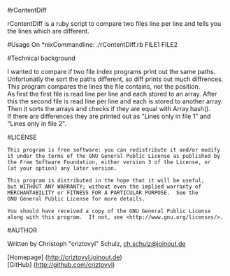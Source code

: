 #rContentDiff

rContentDiff is a ruby script to compare two files line per line and tells you the lines which are different.

#Usage
On \*nixCommandline:
    ./rContentDiff.rb FILE1 FILE2

#Technical background

I wanted to compare if two file index programs print out the same paths.  
Unfortunatly the sort the paths different, so diff prints out much diffrences.  
This program compares the lines the file contains, not the position.  
As first the first file is read line per line and each stored to an array. After this the second file is read line per line and each is stored to another array. Then it sorts the arrays and checks if they are equal with Array.hash().  
If there are differences they are printed out as "Lines only in file 1" and "Lines only in file 2".

#LICENSE

    This program is free software: you can redistribute it and/or modify
    it under the terms of the GNU General Public License as published by
    the Free Software Foundation, either version 3 of the License, or
    (at your option) any later version.

    This program is distributed in the hope that it will be useful,
    but WITHOUT ANY WARRANTY; without even the implied warranty of
    MERCHANTABILITY or FITNESS FOR A PARTICULAR PURPOSE.  See the
    GNU General Public License for more details.

    You should have received a copy of the GNU General Public License
    along with this program.  If not, see <http://www.gnu.org/licenses/>.

#AUTHOR

Written by Christoph "criztovyl" Schulz, <ch.schulz@joinout.de>

[Homepage] (http://criztovyl.joinout.de)  
[GitHub] (http://github.com/criztovyl)

